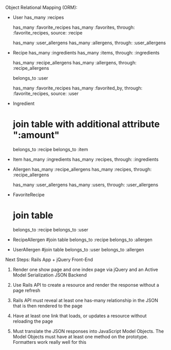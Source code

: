 Object Relational Mapping (ORM):

- User
  has_many :recipes
  
  has_many :favorite_recipes
  has_many :favorites, through: :favorite_recipes, source: :recipe
  
  has_many :user_allergens
  has_many :allergens, through: :user_allergens  

- Recipe
  has_many :ingredients
  has_many :items, through: :ingredients

  has_many :recipe_allergens
  has_many :allergens, through: :recipe_allergens

  belongs_to :user
  
  has_many :favorite_recipes
  has_many :favorited_by, through: :favorite_recipes, source: :user

- Ingredient
  # join table with additional attribute ":amount"
  belongs_to :recipe
  belongs_to :item

- Item
  has_many :ingredients
  has_many :recipes, through: :ingredients

- Allergen
  has_many :recipe_allergens
  has_many :recipes, through: :recipe_allergens
  
  has_many :user_allergens
  has_many :users, through: :user_allergens

- FavoriteRecipe
  # join table
  belongs_to :recipe
  belongs_to :user

- RecipeAllergen
  #join table
  belongs_to :recipe
  belongs_to :allergen

- UserAllergen
  #join table
  belongs_to :user
  belongs_to :allergen

Next Steps: Rails App + jQuery Front-End

1. Render one show page and one index page via jQuery and an Active Model Serialization JSON Backend

2. Use Rails API to create a resource and render the response without a page refresh

3. Rails API must reveal at least one has-many relationship in the JSON that is then rendered to the page

4. Have at least one link that loads, or updates a resource without reloading the page

5. Must translate the JSON responses into JavaScript Model Objects.  The Model Objects must have at least one method on the prototype.  Formatters work really well for this

